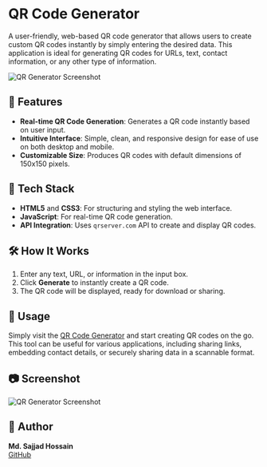 # QR Code Generator

A user-friendly, web-based QR code generator that allows users to create custom QR codes instantly by simply entering the desired data. This application is ideal for generating QR codes for URLs, text, contact information, or any other type of information.

![QR Generator Screenshot](screenshot_link) <!-- Add a link to a screenshot of the app here -->

## 🚀 Features

- **Real-time QR Code Generation**: Generates a QR code instantly based on user input.
- **Intuitive Interface**: Simple, clean, and responsive design for ease of use on both desktop and mobile.
- **Customizable Size**: Produces QR codes with default dimensions of 150x150 pixels.

## 🔧 Tech Stack

- **HTML5** and **CSS3**: For structuring and styling the web interface.
- **JavaScript**: For real-time QR code generation.
- **API Integration**: Uses `qrserver.com` API to create and display QR codes.

## 🛠 How It Works

1. Enter any text, URL, or information in the input box.
2. Click **Generate** to instantly create a QR code.
3. The QR code will be displayed, ready for download or sharing.

## 📄 Usage

Simply visit the [QR Code Generator](https://sajjadhossain0.github.io/qr-generator/) and start creating QR codes on the go. This tool can be useful for various applications, including sharing links, embedding contact details, or securely sharing data in a scannable format.

## 📷 Screenshot

![QR Generator Screenshot](screenshot_link) <!-- Add a screenshot here -->

## 💼 Author

**Md. Sajjad Hossain**  
[GitHub](https://github.com/sajjadhossain0)

